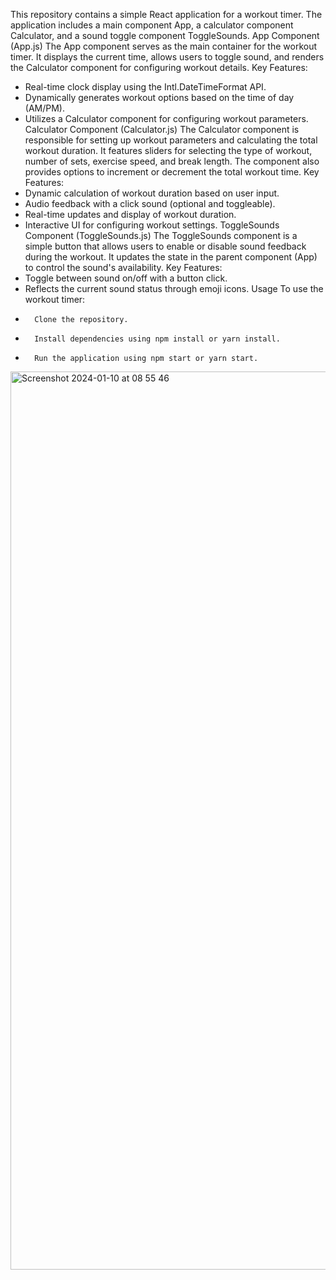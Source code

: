


This repository contains a simple React application for a workout timer. The application includes a main component App, a calculator component Calculator, and a sound toggle component ToggleSounds.
App Component (App.js)
The App component serves as the main container for the workout timer. It displays the current time, allows users to toggle sound, and renders the Calculator component for configuring workout details.
Key Features:
* Real-time clock display using the Intl.DateTimeFormat API.
* Dynamically generates workout options based on the time of day (AM/PM).
* Utilizes a Calculator component for configuring workout parameters.
Calculator Component (Calculator.js)
The Calculator component is responsible for setting up workout parameters and calculating the total workout duration. It features sliders for selecting the type of workout, number of sets, exercise speed, and break length. The component also provides options to increment or decrement the total workout time.
Key Features:
* Dynamic calculation of workout duration based on user input.
* Audio feedback with a click sound (optional and toggleable).
* Real-time updates and display of workout duration.
* Interactive UI for configuring workout settings.
ToggleSounds Component (ToggleSounds.js)
The ToggleSounds component is a simple button that allows users to enable or disable sound feedback during the workout. It updates the state in the parent component (App) to control the sound's availability.
Key Features:
* Toggle between sound on/off with a button click.
* Reflects the current sound status through emoji icons.
Usage
To use the workout timer:
* 		Clone the repository.
* 		Install dependencies using npm install or yarn install.
* 		Run the application using npm start or yarn start.

<img width="1437" alt="Screenshot 2024-01-10 at 08 55 46" src="https://github.com/HesamFarjad/Workout-timer/assets/81914229/6ad24439-c66f-4304-9ded-216265a7de1a">
